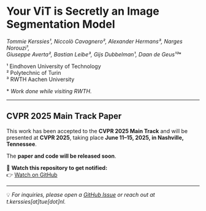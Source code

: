 # Your ViT is Secretly an Image Segmentation Model  

**Tommie Kerssies¹, Niccolò Cavagnero²*, Alexander Hermans³, Narges Norouzi¹,  
Giuseppe Averta², Bastian Leibe³, Gijs Dubbelman¹, Daan de Geus¹³**  

¹ Eindhoven University of Technology  
² Polytechnic of Turin  
³ RWTH Aachen University  

\* _Work done while visiting RWTH._  

---

## **CVPR 2025 Main Track Paper**  

This work has been accepted to the **CVPR 2025 Main Track** and will be presented at **CVPR 2025**, taking place **June 11–15, 2025, in Nashville, Tennessee**.  

The **paper and code will be released soon**.  

🔗 **Watch this repository to get notified:**  
👉 [Watch on GitHub](https://github.com/tue-mps/eomt/subscription)  

---

💡 _For inquiries, please open a [GitHub Issue](https://github.com/tue-mps/eomt/issues) or reach out at t.kerssies[at]tue[dot]nl._

